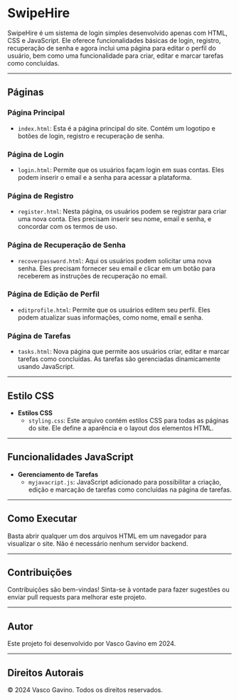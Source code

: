 # SwipeHire

SwipeHire é um sistema de login simples desenvolvido apenas com HTML, CSS e JavaScript. Ele oferece funcionalidades básicas de login, registro, recuperação de senha e agora inclui uma página para editar o perfil do usuário, bem como uma funcionalidade para criar, editar e marcar tarefas como concluídas.

---

## Páginas

### Página Principal
- `index.html`: Esta é a página principal do site. Contém um logotipo e botões de login, registro e recuperação de senha.

### Página de Login
- `login.html`: Permite que os usuários façam login em suas contas. Eles podem inserir o email e a senha para acessar a plataforma.

### Página de Registro
- `register.html`: Nesta página, os usuários podem se registrar para criar uma nova conta. Eles precisam inserir seu nome, email e senha, e concordar com os termos de uso.

### Página de Recuperação de Senha
- `recoverpassword.html`: Aqui os usuários podem solicitar uma nova senha. Eles precisam fornecer seu email e clicar em um botão para receberem as instruções de recuperação no email.

### Página de Edição de Perfil
- `editprofile.html`: Permite que os usuários editem seu perfil. Eles podem atualizar suas informações, como nome, email e senha.

### Página de Tarefas
- `tasks.html`: Nova página que permite aos usuários criar, editar e marcar tarefas como concluídas. As tarefas são gerenciadas dinamicamente usando JavaScript.

---

## Estilo CSS

- **Estilos CSS**
  - `styling.css`: Este arquivo contém estilos CSS para todas as páginas do site. Ele define a aparência e o layout dos elementos HTML.

---

## Funcionalidades JavaScript

- **Gerenciamento de Tarefas**
  - `myjavacript.js`: JavaScript adicionado para possibilitar a criação, edição e marcação de tarefas como concluídas na página de tarefas.

---

## Como Executar

Basta abrir qualquer um dos arquivos HTML em um navegador para visualizar o site. Não é necessário nenhum servidor backend.

---

## Contribuições

Contribuições são bem-vindas! Sinta-se à vontade para fazer sugestões ou enviar pull requests para melhorar este projeto.

---

## Autor

Este projeto foi desenvolvido por Vasco Gavino em 2024.

---

## Direitos Autorais

© 2024 Vasco Gavino. Todos os direitos reservados.
